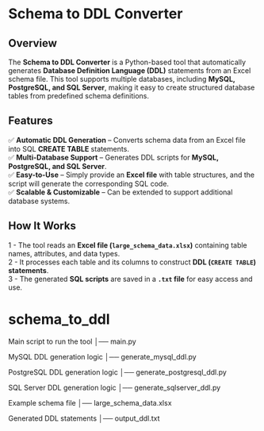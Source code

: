 # **Schema to DDL Converter**

## **Overview**
The **Schema to DDL Converter** is a Python-based tool that automatically generates **Database Definition Language (DDL)** statements from an Excel schema file. This tool supports multiple databases, including **MySQL, PostgreSQL, and SQL Server**, making it easy to create structured database tables from predefined schema definitions.

## **Features**
✅ **Automatic DDL Generation** – Converts schema data from an Excel file into SQL **CREATE TABLE** statements.  
✅ **Multi-Database Support** – Generates DDL scripts for **MySQL, PostgreSQL, and SQL Server**.  
✅ **Easy-to-Use** – Simply provide an **Excel file** with table structures, and the script will generate the corresponding SQL code.  
✅ **Scalable & Customizable** – Can be extended to support additional database systems.  

## **How It Works**
1 - The tool reads an **Excel file (`large_schema_data.xlsx`)** containing table names, attributes, and data types.  
2 - It processes each table and its columns to construct **DDL (`CREATE TABLE`) statements**.  
3 - The generated **SQL scripts** are saved in a **`.txt` file** for easy access and use.  


# **schema_to_ddl** 
Main script to run the tool
│── main.py      

MySQL DDL generation logic
│── generate_mysql_ddl.py    

PostgreSQL DDL generation logic
│── generate_postgresql_ddl.py 

SQL Server DDL generation logic
│── generate_sqlserver_ddl.py   

Example schema file
│── large_schema_data.xlsx      

Generated DDL statements
│── output_ddl.txt              

